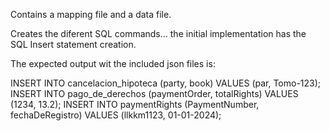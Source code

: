 Contains a mapping file and a data file.

Creates the diferent SQL commands... the initial implementation has the SQL Insert statement creation.

The expected output wit the included json files is:

INSERT INTO cancelacion_hipoteca (party, book)
VALUES (par, Tomo-123);
INSERT INTO pago_de_derechos (paymentOrder, totalRights)
VALUES (1234, 13.2);
INSERT INTO paymentRights (PaymentNumber, fechaDeRegistro)
VALUES (llkkm1123, 01-01-2024);

